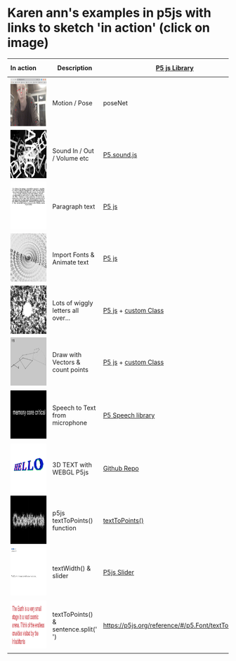 # Karen ann's examples in p5js with links to sketch 'in action' (click on image)
In&nbsp;action&nbsp;&nbsp;&nbsp;&nbsp;&nbsp;&nbsp; | Description | [P5 js Library](https://p5js.org/libraries/) | Possible use / demo | Example Sketch/folder 
----------------- | ------------- | ------------- | ------------- | ------------- 
<a href= "https://karenanndonnachie.github.io/Slave-To-The-Algorithm/P5js/poseNet_test" target="_blank"><img src="../previewImages/poseNet_workingSketch.JPG" width="120" height="110" /><a/> | Motion / Pose | poseNet  | Motion Tracking | <a href="poseNet_test/" target="_blank">poseNet/</a>
<a href="https://karenanndonnachie.github.io/Slave-To-The-Algorithm/P5js/P5js_soundTest/"><img src="../previewImages/soundTest_workingSketch.JPG" width="120" height="110" /></a> | Sound In / Out / Volume etc | [P5.sound.js](https://p5js.org/reference/#/libraries/p5.sound) | Play music / analyse sound | <a href="P5js_soundTest/" target="_blank">soundTest/</a>
<a href= "https://karenanndonnachie.github.io/Slave-To-The-Algorithm/P5js/TextParaMobyDick" target="_blank"><img src="../previewImages/textParaMobyDick_workingSketch.JPG" width="120" height="110" /></a> | Paragraph text | [P5 js](https://p5js.org/reference/) | Import text / animate as wave | <a href="TextParaMobyDick/" target="_blank">TextParaMobyDick/</a>
<a href= "https://karenanndonnachie.github.io/Slave-To-The-Algorithm/P5js/CODEWORDS13aug/"><img src="../previewImages/spinnyText_workingSketch.JPG" width="120" height="110" /> | Import Fonts & Animate text | [P5 js](https://p5js.org/reference/)  | Translate/Rotate animate / map() function | <a href="spinnyText/" target="_blank">spinnyText/</a>
<a href= "https://karenanndonnachie.github.io/Slave-To-The-Algorithm/P5js/randomLettersErase/" target="_blank"><img src="../previewImages/randomLettersErase_workingSketch.JPG" width="120" height="110" /></a> | Lots of wiggly letters all over... | [P5 js](https://p5js.org/reference/) + [custom Class](https://p5js.org/reference/#/p5/class) | Fill Window with text, erase with mouse | <a href="randomLettersErase/" target="_blank">randomLettersErase/</a>
<a href="https://karenanndonnachie.github.io/Slave-To-The-Algorithm/P5js/doodleVector_p5js/" target="_blank"><img src="../previewImages/doodleVector.JPG" width="120" height="110" /></a> | Draw with Vectors & count points | [P5 js](https://p5js.org/reference/) + [custom Class](https://p5js.org/reference/#/p5/class) | Drawing app that tracks "complexity" | <a href="doodleVector_p5js/" target="_blank">doodleVector_p5js/</a>
<a href="https://karenanndonnachie.github.io/Slave-To-The-Algorithm/P5js/p5Speech_singleLineContinuous/" target="_blank"><img src="../previewImages/p5Speech_workingSketch.JPG" width="120" height="110" /></a> | Speech to Text from microphone | [P5 Speech library](https://idmnyu.github.io/p5.js-speech/) | Uses microphone as input, writes text to screen. Can also do the inverse (ie. read a text) | <a href="p5Speech_singleLineContinuous/" target="_blank">p5Speech_singleLineContinuous/</a>
<a href="https://github.com/FreddieRa/p5.3D/wiki/Word3D" target="_blank"><img src="../previewImages/WEBGL_3D_P5js_github.JPG" width="120" height="110"> | 3D TEXT with WEBGL P5js | [Github Repo](https://github.com/FreddieRa/p5.3D/wiki/Word3D) | Can make words, shapes and more in 3D with WEBGL | no demo 
<a href="https://simandy.github.io/codewords"><img src="../previewImages/HairyCodeWords.JPG" width="120" height="110"> | p5js textToPoints() function | [textToPoints()](https://p5js.org/reference/#/p5.Font/textToPoints) | Uses loaded font geometry to create points | https://simandy.github.io/codewords
<a href="https://simandy.github.io/codewords/processing/TextSimpleKerning/"><img src="../previewImages/letterspaceSlider.JPG" width="120" height="110"> | textWidth() & slider | [P5js Slider](https://p5js.org/reference/#/p5/createSlider) | Uses a slider to visualise letter spacing | https://github.com/simandy/codewords/processing/TextSimpleKerning/
<a href="https://simandy.github.io/codewords/processing/TextToPoints_Para_appearOverTime"><img src="../previewImages/paraWordPoint.JPG" width="120" height="110"> | textToPoints() & sentence.split(' ') | https://p5js.org/reference/#/p5.Font/textToPoints | Can break down and 'set' type within canvas contraints as paragraph, words, letters or points | https://github.com/simandy/codewords/processing/TextToPoints_Para_appearOverTime
  
